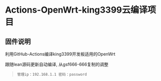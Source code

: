 # Actions-OpenWrt-king3399云编译项目



## 固件说明
利用GitHub-Actions编译king3399开发板适用的OpenWrt


跟随lean源码更新自动编译, 从gsf666-666复制的调整


> `管理ip：192.168.1.1 密码：password`
